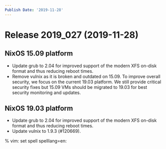 ```yaml
---
Publish Date: '2019-11-28'
---
```


# Release 2019_027 (2019-11-28)

## NixOS 15.09 platform

- Update grub to 2.04 for improved support of the modern XFS on-disk format and thus reducing reboot times.
- Remove vulnix as it is broken and outdated on 15.09. To improve overall security, we focus on the current 19.03 platform.
  We still provide critical security fixes but 15.09 VMs should be migrated to 19.03 for best security monitoring and updates.

## NixOS 19.03 platform

- Update grub to 2.04 for improved support of the modern XFS on-disk format and thus reducing reboot times.
- Update vulnix to 1.9.3 (#120669).

% vim: set spell spelllang=en:

